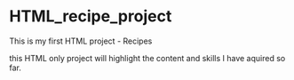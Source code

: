 # HTML_recipe_project
This is my first HTML project - Recipes 

this HTML only project will highlight the content and skills I have aquired so far. 
